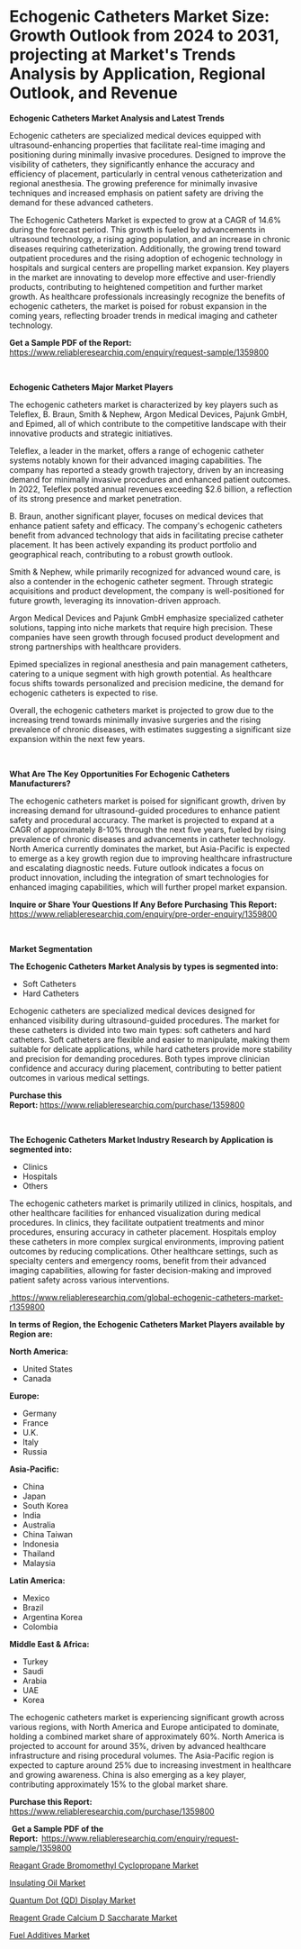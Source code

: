 <p><h1>Echogenic Catheters Market Size: Growth Outlook from 2024 to 2031, projecting at Market's Trends Analysis by Application, Regional Outlook, and Revenue</h1></p><p><strong>Echogenic Catheters Market Analysis and Latest Trends</strong></p>
<p><p>Echogenic catheters are specialized medical devices equipped with ultrasound-enhancing properties that facilitate real-time imaging and positioning during minimally invasive procedures. Designed to improve the visibility of catheters, they significantly enhance the accuracy and efficiency of placement, particularly in central venous catheterization and regional anesthesia. The growing preference for minimally invasive techniques and increased emphasis on patient safety are driving the demand for these advanced catheters.</p><p>The Echogenic Catheters Market is expected to grow at a CAGR of 14.6% during the forecast period. This growth is fueled by advancements in ultrasound technology, a rising aging population, and an increase in chronic diseases requiring catheterization. Additionally, the growing trend toward outpatient procedures and the rising adoption of echogenic technology in hospitals and surgical centers are propelling market expansion. Key players in the market are innovating to develop more effective and user-friendly products, contributing to heightened competition and further market growth. As healthcare professionals increasingly recognize the benefits of echogenic catheters, the market is poised for robust expansion in the coming years, reflecting broader trends in medical imaging and catheter technology.</p></p>
<p><strong>Get a Sample PDF of the Report:&nbsp;</strong> <a href="https://www.reliableresearchiq.com/enquiry/request-sample/1359800">https://www.reliableresearchiq.com/enquiry/request-sample/1359800</a></p>
<p>&nbsp;</p>
<p><strong>Echogenic Catheters Major Market Players</strong></p>
<p><p>The echogenic catheters market is characterized by key players such as Teleflex, B. Braun, Smith & Nephew, Argon Medical Devices, Pajunk GmbH, and Epimed, all of which contribute to the competitive landscape with their innovative products and strategic initiatives.</p><p>Teleflex, a leader in the market, offers a range of echogenic catheter systems notably known for their advanced imaging capabilities. The company has reported a steady growth trajectory, driven by an increasing demand for minimally invasive procedures and enhanced patient outcomes. In 2022, Teleflex posted annual revenues exceeding $2.6 billion, a reflection of its strong presence and market penetration.</p><p>B. Braun, another significant player, focuses on medical devices that enhance patient safety and efficacy. The company's echogenic catheters benefit from advanced technology that aids in facilitating precise catheter placement. It has been actively expanding its product portfolio and geographical reach, contributing to a robust growth outlook.</p><p>Smith & Nephew, while primarily recognized for advanced wound care, is also a contender in the echogenic catheter segment. Through strategic acquisitions and product development, the company is well-positioned for future growth, leveraging its innovation-driven approach.</p><p>Argon Medical Devices and Pajunk GmbH emphasize specialized catheter solutions, tapping into niche markets that require high precision. These companies have seen growth through focused product development and strong partnerships with healthcare providers.</p><p>Epimed specializes in regional anesthesia and pain management catheters, catering to a unique segment with high growth potential. As healthcare focus shifts towards personalized and precision medicine, the demand for echogenic catheters is expected to rise.</p><p>Overall, the echogenic catheters market is projected to grow due to the increasing trend towards minimally invasive surgeries and the rising prevalence of chronic diseases, with estimates suggesting a significant size expansion within the next few years.</p></p>
<p>&nbsp;</p>
<p><strong>What Are The Key Opportunities For Echogenic Catheters Manufacturers?</strong></p>
<p><p>The echogenic catheters market is poised for significant growth, driven by increasing demand for ultrasound-guided procedures to enhance patient safety and procedural accuracy. The market is projected to expand at a CAGR of approximately 8-10% through the next five years, fueled by rising prevalence of chronic diseases and advancements in catheter technology. North America currently dominates the market, but Asia-Pacific is expected to emerge as a key growth region due to improving healthcare infrastructure and escalating diagnostic needs. Future outlook indicates a focus on product innovation, including the integration of smart technologies for enhanced imaging capabilities, which will further propel market expansion.</p></p>
<p><strong>Inquire or Share Your Questions If Any Before Purchasing This Report:</strong> <a href="https://www.reliableresearchiq.com/enquiry/pre-order-enquiry/1359800">https://www.reliableresearchiq.com/enquiry/pre-order-enquiry/1359800</a></p>
<p>&nbsp;</p>
<p><strong>Market Segmentation</strong></p>
<p><strong>The Echogenic Catheters Market Analysis by types is segmented into:</strong></p>
<p><ul><li>Soft Catheters</li><li>Hard Catheters</li></ul></p>
<p><p>Echogenic catheters are specialized medical devices designed for enhanced visibility during ultrasound-guided procedures. The market for these catheters is divided into two main types: soft catheters and hard catheters. Soft catheters are flexible and easier to manipulate, making them suitable for delicate applications, while hard catheters provide more stability and precision for demanding procedures. Both types improve clinician confidence and accuracy during placement, contributing to better patient outcomes in various medical settings.</p></p>
<p><strong>Purchase this Report:&nbsp;</strong><a href="https://www.reliableresearchiq.com/purchase/1359800">https://www.reliableresearchiq.com/purchase/1359800</a></p>
<p>&nbsp;</p>
<p><strong>The Echogenic Catheters Market Industry Research by Application is segmented into:</strong></p>
<p><ul><li>Clinics</li><li>Hospitals</li><li>Others</li></ul></p>
<p><p>The echogenic catheters market is primarily utilized in clinics, hospitals, and other healthcare facilities for enhanced visualization during medical procedures. In clinics, they facilitate outpatient treatments and minor procedures, ensuring accuracy in catheter placement. Hospitals employ these catheters in more complex surgical environments, improving patient outcomes by reducing complications. Other healthcare settings, such as specialty centers and emergency rooms, benefit from their advanced imaging capabilities, allowing for faster decision-making and improved patient safety across various interventions.</p></p>
<p><a href="https://www.reliableresearchiq.com/global-echogenic-catheters-market-r1359800">&nbsp;https://www.reliableresearchiq.com/global-echogenic-catheters-market-r1359800</a></p>
<p><strong>In terms of Region, the Echogenic Catheters Market Players available by Region are:</strong></p>
<p>
    <p> <strong> North America: </strong>
        <ul>
            <li>United States</li>
            <li>Canada</li>
        </ul>
        </p> 
    <p> <strong> Europe: </strong>
        <ul>
            <li>Germany</li>
            <li>France</li>
            <li>U.K.</li>
            <li>Italy</li>
            <li>Russia</li>
        </ul>
        </p> 
    <p> <strong> Asia-Pacific: </strong>
        <ul>
            <li>China</li>
            <li>Japan</li>
            <li>South Korea</li>
            <li>India</li>
            <li>Australia</li>
            <li>China Taiwan</li>
            <li>Indonesia</li>
            <li>Thailand</li>
            <li>Malaysia</li>
        </ul>
        </p> 
    <p> <strong> Latin America: </strong>
        <ul>
            <li>Mexico</li>
            <li>Brazil</li>
            <li>Argentina Korea</li>
            <li>Colombia</li>
        </ul>
        </p> 
    <p> <strong> Middle East & Africa: </strong>
        <ul>
            <li>Turkey</li>
            <li>Saudi</li>
            <li>Arabia</li>
            <li>UAE</li>
            <li>Korea</li>
        </ul>
    </p>
    </p>
<p><p>The echogenic catheters market is experiencing significant growth across various regions, with North America and Europe anticipated to dominate, holding a combined market share of approximately 60%. North America is projected to account for around 35%, driven by advanced healthcare infrastructure and rising procedural volumes. The Asia-Pacific region is expected to capture around 25% due to increasing investment in healthcare and growing awareness. China is also emerging as a key player, contributing approximately 15% to the global market share.</p></p>
<p><strong>Purchase this Report: </strong><a href="https://www.reliableresearchiq.com/purchase/1359800">https://www.reliableresearchiq.com/purchase/1359800</a></p>
<p>&nbsp;<strong>Get a Sample PDF of the Report:&nbsp;&nbsp;</strong><a href="https://www.reliableresearchiq.com/enquiry/request-sample/1359800">https://www.reliableresearchiq.com/enquiry/request-sample/1359800</a></p>
<p><strong></strong></p>
<p><p><a href="https://issuu.com/reportprime-2/docs/reagant-grade-bromomethyl-cycloprop_d36e69fd60dd6f">Reagant Grade Bromomethyl Cyclopropane Market</a></p><p><a href="https://www.linkedin.com/pulse/insulating-oil-market-industry-landscape-growth-trajectories-global-5bbwc?trackingId=sm2Uh9vyR%2BiE9TI5mOSDQw%3D%3D">Insulating Oil Market</a></p><p><a href="https://github.com/RogerBennett414/Market-Research-Report-List-1/blob/main/quantum-dot-qd-display-market.md">Quantum Dot (QD) Display Market</a></p><p><a href="https://issuu.com/reportprime-2/docs/reagent-grade-calcium-d-saccharate-_ca8a0ecf90a9e2">Reagent Grade Calcium D Saccharate Market</a></p><p><a href="https://www.linkedin.com/pulse/analyzing-key-drivers-fuel-additives-market-trends-future-lffnc?trackingId=7aYw72wkSBWLPvd7HwoEGA%3D%3D">Fuel Additives Market</a></p></p>